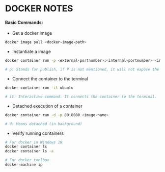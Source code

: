 # DOCKER NOTES

#### Basic Commands:

- Get a docker image
``` bash
docker image pull <docker-image-path>
```

- Instantiate a image
``` bash
docker container run -p <external-portnumber>:<internal-portnumber> <image-name>

# p: Stands for publish, if P is not mentioned, it will not expose the port.
```
- Connect the container to the terminal
``` bash
docker container run -it ubuntu

# it: Interactive command. It connects the container to the terminal.
```
- Detached execution of a container
```bash
docker container run -d -p 80:8080 <image-name>

# d: Means detached (in background)
```

- Verify running containers
```bash
# For docker in Windows 10
docker container ls
docker container ls -a

# For docker toolbox
docker-machine ip
```
























